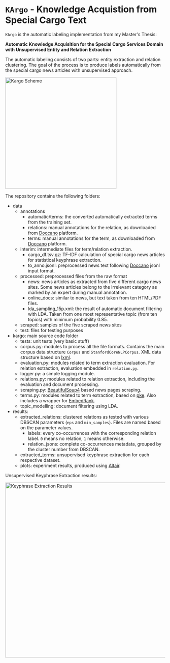 # `KArgo` - Knowledge Acquistion from Special Cargo Text

`KArgo` is the automatic labeling implementation from my Master's Thesis:

**Automatic Knowledge Acquisition for the Special Cargo Services Domain with Unsupervised Entity and Relation Extraction**

The automatic labeling consists of two parts: entity extraction and relation clustering. The goal of the process is to produce labels automatically from the special cargo news articles with unsupervised approach. 

<img src="https://github.com/yoseflaw/KArgo/images/kargo.png" alt="Kargo Scheme" width="350"/>

The repository contains the following folders:
* data
    * annotations
        * automatic/terms: the converted automatically extracted terms from the training set.
        * relations: manual annotations for the relation, as downloaded from [Doccano](https://github.com/doccano/doccano) platform.
        * terms: manual annotations for the term, as downloaded from [Doccano](https://github.com/doccano/doccano) platform.
    * interim: intermediate files for term/relation extraction.
        * cargo_df.tsv.gz: TF-IDF calculation of special cargo news articles for statistical keyphrase extraction.
        * to_anno.jsonl: preprocessed news text following [Doccano](https://github.com/doccano/doccano) jsonl input format.
    * processed: preprocessed files from the raw format
        * news: news articles as extracted from five different cargo news sites. Some news articles belong to the irrelevant category as marked by an expert during manual annotation.
        * online_docs: similar to news, but text taken from ten HTML/PDF files.
        * lda_sampling_15p.xml: the result of automatic document filtering with LDA. Taken from one most representative topic (from ten topics) with minimum probability 0.85.
    * scraped: samples of the five scraped news sites
    * test: files for testing purposes
* kargo: main source code folder
    * tests: unit tests (very basic stuff)
    * corpus.py: modules to process all the file formats. Contains the main corpus data structure `Corpus` and `StanfordCoreNLPCorpus`. XML data structure based on [lxml](https://lxml.de/).
    * evaluation.py: modules related to term extraction evaluation. For relation extraction, evaluation embedded in `relation.py`.
    * logger.py: a simple logging module.
    * relations.py: modules related to relation extraction, including the evaluation and document processing.
    * scraping.py: [BeautifulSoup4](https://www.crummy.com/software/BeautifulSoup/) based news pages scraping.
    * terms.py: modules related to term extraction, based on [pke](https://github.com/boudinfl/pke). Also includes a wrapper for [EmbedRank](https://github.com/swisscom/ai-research-keyphrase-extraction).
    * topic_modelling: document filtering using LDA.
* results:
    * extracted_relations: clustered relations as tested with various DBSCAN parameters (`eps` and `min_samples`). Files are named based on the parameter values.
        * labels: every co-occurrences with the corresponding relation label. `0` means no relation, `1` means otherwise.
        * relation_jsons: complete co-occurrences metadata, grouped by the cluster number from DBSCAN.
    * extracted_terms: unsupervised keyphrase extraction for each respective dataset.
    * plots: experiment results, produced using [Altair](https://altair-viz.github.io/).
    
Unsupervised Keyphrase Extraction results:

<img src="https://github.com/yoseflaw/KArgo/results/plots/eval_20200630.png" alt="Keyphrase Extraction Results" width="550"/>